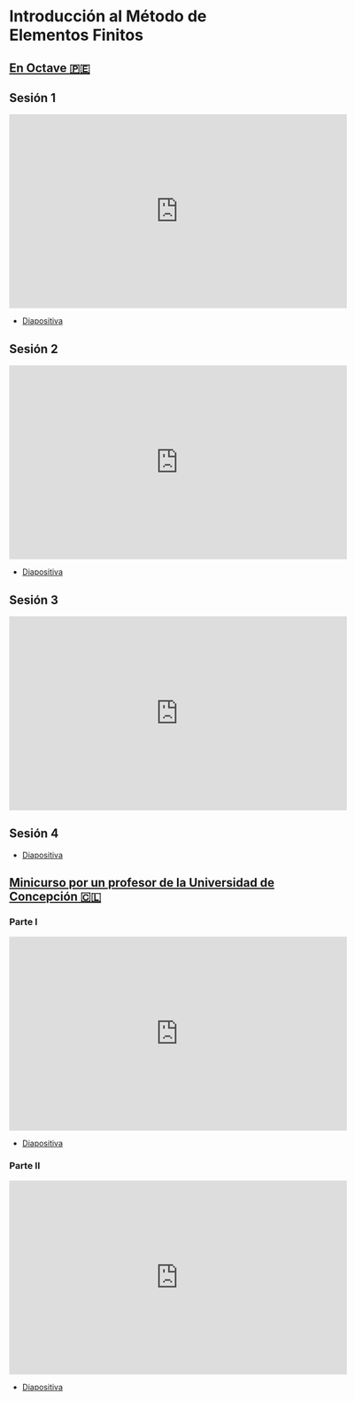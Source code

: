 # Introducción al Método de Elementos Finitos

## [En Octave 🇵🇪](https://www.gnu.org/software/octave/index)

## Sesión 1

<iframe width="610" height="350"
  sandbox="allow-same-origin allow-scripts allow-popups"
  src="https://diode.zone/videos/embed/uYwgv9SX33BBmMZCVv3bFJ?title=0&warningTitle=0&peertubeLink=0"
  frameborder="0" allowfullscreen>
</iframe>

- [Diapositiva](https://ecloud.global/s/84bFcWixzacwtMH)

## Sesión 2

<iframe width="610" height="350"
  sandbox="allow-same-origin allow-scripts allow-popups"
  src="https://diode.zone/videos/embed/k6TYnvTsWSeeGjmefh4NkY?title=0&warningTitle=0&peertubeLink=0"
  frameborder="0" allowfullscreen>
</iframe>

- [Diapositiva](https://ecloud.global/s/GLX9bMH8Q5Ce7Eb)

## Sesión 3

<iframe width="610" height="350"
  sandbox="allow-same-origin allow-scripts allow-popups"
  src="https://diode.zone/videos/embed/pNmeuDoZz2aZZr9SV2hvUz?title=0&warningTitle=0&peertubeLink=0"
  frameborder="0" allowfullscreen>
</iframe>

## Sesión 4

- [Diapositiva](https://ecloud.global/s/sNG8Ky27K98cxXa)

## [Minicurso por un profesor de la Universidad de Concepción 🇨🇱](https://sites.google.com/uni.edu.pe/cimmuni-2022/materiales#h.vbmc8ur8scsu)

### Parte I

<iframe width="610" height="350"
  sandbox="allow-same-origin allow-scripts allow-popups"
  src="https://diode.zone/videos/embed/3haEShmV3K6V8GqSKcd7x5?title=0&warningTitle=0&peertubeLink=0"
  frameborder="0" allowfullscreen>
</iframe>

- [Diapositiva](https://drive.google.com/file/d/1DtzzcXpcbacklp8dz_gKy0Is3xY4ZKcF/view)

### Parte II 

<iframe width="610" height="350"
  sandbox="allow-same-origin allow-scripts allow-popups"
  src="https://diode.zone/videos/embed/xjtKnLwPnZZp3tU8eCy592?title=0&warningTitle=0&peertubeLink=0"
  frameborder="0" allowfullscreen>
</iframe>

- [Diapositiva](https://www.dropbox.com/s/1dxu22372vixmzv/Mini-Curso1-FEM-1d-Apr%2018-Apr%2022%2C%202022-completo.pdf?dl=0)